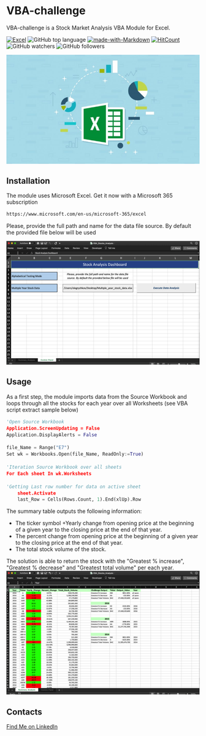 # VBA-challenge

VBA-challenge is a Stock Market Analysis VBA Module for Excel.

[![Excel](https://img.shields.io/badge/Excel_for_MAC-2020-<COLOR>.svg)](https://shields.io/)
![GitHub top language](https://img.shields.io/github/languages/top/OlegRyzhkov2020/VBA-challenge)
[![made-with-Markdown](https://img.shields.io/badge/Made%20with-Markdown-1f425f.svg)](http://commonmark.org)
[![HitCount](http://hits.dwyl.com/OlegRyzhkov2020/VBA-challenge.svg)](http://hits.dwyl.com/OlegRyzhkov2020/VBA-challenge)
![GitHub watchers](https://img.shields.io/github/watchers/OlegRyzhkov2020/VBA-challenge?label=Watch&style=social)
![GitHub followers](https://img.shields.io/github/followers/OlegRyzhkov2020?label=Follow&style=social)

![Excel](images/Excel_Business_Analytics.jpg)

## Installation

The module uses Microsoft Excel. Get it now with a Microsoft 365 subscription

```bash
https://www.microsoft.com/en-us/microsoft-365/excel
```
Please, provide the full path and name for the data file source. By default the provided file below will be used

![Control_Panel](images/Screenshot_ControlPanel.png)

## Usage
As a first step, the module imports data from the Source Workbook and loops through all the stocks for each year over all Worksheets  (see VBA script extract sample below)

```python
'Open Source Workbook
Application.ScreenUpdating = False
Application.DisplayAlerts = False

file_Name = Range("E7")
Set wk = Workbooks.Open(file_Name, ReadOnly:=True)

'Iteration Source Workbook over all sheets
For Each sheet In wk.Worksheets

'Getting Last row number for data on active sheet
    sheet.Activate
    last_Row = Cells(Rows.Count, 1).End(xlUp).Row

```
The summary table outputs the following information:
+ The ticker symbol
+Yearly change from opening price at the beginning of a given year to the closing price at the end of that year.
+ The percent change from opening price at the beginning of a given year to the closing price at the end of that year.
+ The total stock volume of the stock.

The solution is able to return the stock with the "Greatest % increase", "Greatest % decrease" and "Greatest total volume" per each year.
![Summary](images/Screenshot_Summary.png)

## Contacts
[Find Me on
LinkedIn](https://www.linkedin.com/in/oleg-n-ryzhkov/)
